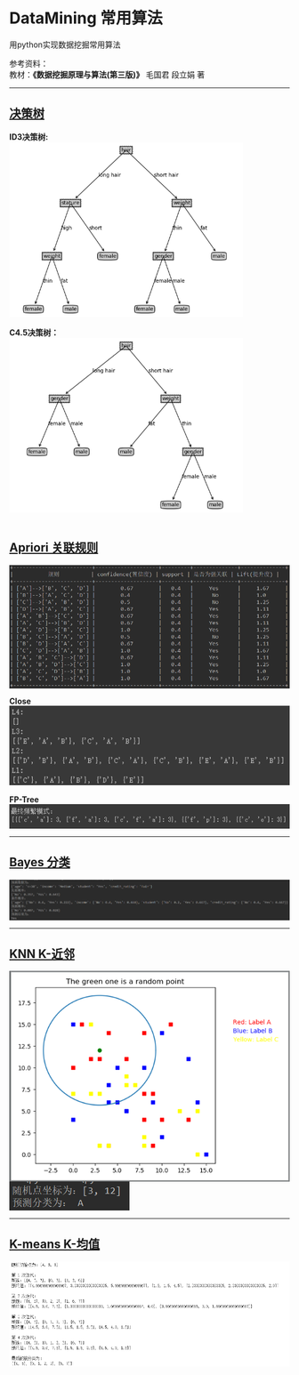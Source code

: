 # DataMining 常用算法
用python实现数据挖掘常用算法 <br>
 
参考资料： <br>
教材：**《数据挖掘原理与算法(第三版)》** 毛国君 段立娟 著 <br>

***
## [决策树](https://github.com/MyBules/DataMining/tree/master/Decision_Tree) 
**ID3决策树:**<br> 
<img src="Decision_Tree/imgs/ID3.png" width="420" hegiht="300" align=center />
<br>
<br>
**C4.5决策树：**<br> 
<img src="Decision_Tree/imgs/C45.png" width="420" hegiht="300" align=center />
<br><br>

## [Apriori 关联规则](https://github.com/MyBules/DataMining/tree/master/Apriori)
<img src="Apriori/imgs/result.png" width="620" hegiht="400" align=center /><br>

**Close**<br>
<img src="Apriori/imgs/close.png" width="620" hegiht="400" align=center /><br> 
<br> 
**FP-Tree**<br>
<img src="Apriori/imgs/fp-tree.png" width="620" hegiht="400" align=center /><br> 
***

## [Bayes 分类](https://github.com/MyBules/DataMining/tree/master/Bayes)
<img src="Bayes/imgs/result.png" align=center />

***

## [KNN K-近邻](https://github.com/MyBules/DataMining/tree/master/KNN)
<img src="KNN/imgs/result.png" align=center /> 

<img src="KNN/imgs/result2.png" align=center />

***

## [K-means K-均值](https://github.com/MyBules/DataMining/tree/master/K-means)
<img src="K-means/imgs/result.png" align=center />

